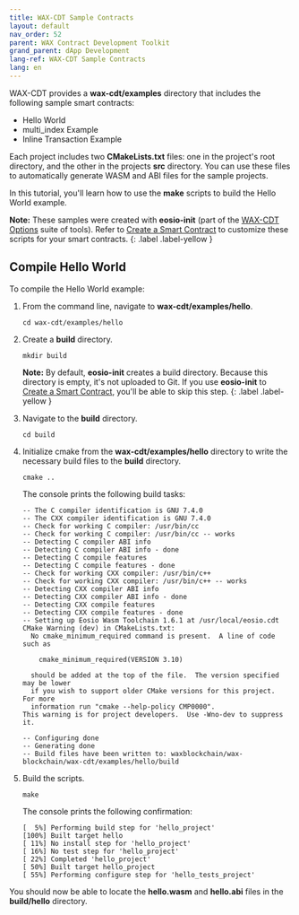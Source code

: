 ```yaml
---
title: WAX-CDT Sample Contracts
layout: default
nav_order: 52
parent: WAX Contract Development Toolkit
grand_parent: dApp Development
lang-ref: WAX-CDT Sample Contracts
lang: en
---
```


WAX-CDT provides a **wax-cdt/examples** directory that includes the following sample smart contracts:

- Hello World
- multi_index Example
- Inline Transaction Example

Each project includes two **CMakeLists.txt** files: one in the project's root directory, and the other in the projects **src** directory. You can use these files to automatically generate WASM and ABI files for the sample projects.

In this tutorial, you'll learn how to use the **make** scripts to build the Hello World example.

<strong>Note:</strong> These samples were created with **eosio-init** (part of the [WAX-CDT Options](/en/tools/cdt_options) suite of tools). Refer to [Create a Smart Contract](/en/dapp-development/wax-cdt/cdt_use.html#compile-hello-world) to customize these scripts for your smart contracts.
{: .label .label-yellow }

## Compile Hello World

To compile the Hello World example:

1. From the command line, navigate to **wax-cdt/examples/hello**.

    ```shell
    cd wax-cdt/examples/hello
    ```

2. Create a **build** directory.

    ```shell
    mkdir build
    ```

    <strong>Note:</strong> By default, <strong>eosio-init</strong> creates a build directory. Because this directory is empty, it's not uploaded to Git. If you use <strong>eosio-init</strong> to [Create a Smart Contract](/en/dapp-development/wax-cdt/cdt_use.html#compile-hello-world), you'll be able to skip this step. 
    {: .label .label-yellow }

3. Navigate to the **build** directory.

    ```shell
    cd build
    ```

4. Initialize cmake from the **wax-cdt/examples/hello** directory to write the necessary build files to the **build** directory.

    ```shell
    cmake ..
    ```

    The console prints the following build tasks:

    ```shell
    -- The C compiler identification is GNU 7.4.0
    -- The CXX compiler identification is GNU 7.4.0
    -- Check for working C compiler: /usr/bin/cc
    -- Check for working C compiler: /usr/bin/cc -- works
    -- Detecting C compiler ABI info
    -- Detecting C compiler ABI info - done
    -- Detecting C compile features
    -- Detecting C compile features - done
    -- Check for working CXX compiler: /usr/bin/c++
    -- Check for working CXX compiler: /usr/bin/c++ -- works
    -- Detecting CXX compiler ABI info
    -- Detecting CXX compiler ABI info - done
    -- Detecting CXX compile features
    -- Detecting CXX compile features - done
    -- Setting up Eosio Wasm Toolchain 1.6.1 at /usr/local/eosio.cdt
    CMake Warning (dev) in CMakeLists.txt:
      No cmake_minimum_required command is present.  A line of code such as

        cmake_minimum_required(VERSION 3.10)

      should be added at the top of the file.  The version specified may be lower
      if you wish to support older CMake versions for this project.  For more
      information run "cmake --help-policy CMP0000".
    This warning is for project developers.  Use -Wno-dev to suppress it.

    -- Configuring done
    -- Generating done
    -- Build files have been written to: waxblockchain/wax-blockchain/wax-cdt/examples/hello/build
    ```

4. Build the scripts.

    ```shell
    make
    ```

    The console prints the following confirmation:

    ```shell
    [  5%] Performing build step for 'hello_project'
    [100%] Built target hello
    [ 11%] No install step for 'hello_project'
    [ 16%] No test step for 'hello_project'
    [ 22%] Completed 'hello_project'
    [ 50%] Built target hello_project
    [ 55%] Performing configure step for 'hello_tests_project'
    ```

You should now be able to locate the **hello.wasm** and **hello.abi** files in the **build/hello** directory. 

<!--## Modify the Scripts and Build Your Project

If you didn't use eosio-init to create a smart contracts template (recommended), you can still use the CMake scripts to build your smart contract by making just a few modifications.

In the example below, we'll use the following directory structure:

- A **mycontracts** root directory
- A **mycontracts/wax** folder that contains the following:

    - wax.cpp
    - wax.contracts.md (optional Ricardian contract)
    - wax.clauses.md (optional Ricardian clause)

To customize the build scripts:

1. Copy **wax-cdt/examples/hello/CMakeLists.txt** into **mycontracts** (your parent smart contract directory). 

2. From **mycontracts**, open **CmakeLists.txt** and modify the `ExternalProject_Add` method. 

**mycontracts/CMakeLists.txt:**

```
include(ExternalProject)
# if no cdt root is given use default path
if(EOSIO_CDT_ROOT STREQUAL "" OR NOT EOSIO_CDT_ROOT)
   find_package(eosio.cdt)
endif()

ExternalProject_Add(
   wax_project
   SOURCE_DIR ${CMAKE_SOURCE_DIR}/wax
   BINARY_DIR ${CMAKE_BINARY_DIR}/wax
   CMAKE_ARGS -DCMAKE_TOOLCHAIN_FILE=${EOSIO_CDT_ROOT}/lib/cmake/eosio.cdt/EosioWasmToolchain.cmake
   UPDATE_COMMAND ""
   PATCH_COMMAND ""
   TEST_COMMAND ""
   INSTALL_COMMAND ""
   BUILD_ALWAYS 1
)
```

Save the file.

3. Copy **wax-cdt/examples/hello/src/CMakeLists.txt** into **mycontracts/wax**. 

**mycontracts/wax/CMakeLists.txt:**

```
project(wax)

set(EOSIO_WASM_OLD_BEHAVIOR "Off")
find_package(eosio.cdt)

add_contract( wax wax wax.cpp )
target_include_directories( wax PUBLIC ${CMAKE_SOURCE_DIR} )
target_ricardian_directory( wax ${CMAKE_SOURCE_DIR} )
```

Save the file.

4. From the command line, navigate to **wax-cdt/mycontracts**.

```
cd wax-cdt/mycontracts
```

5. Create a **build** directory.

```
mkdir build
```

6. Navigate to the **build** directory.

```
cd build
```

7. Run `cmake` to write the necessary build files to the **build** directory.

```
cmake ..
```

8. Build the scripts. You might receive several warnings during this process.

```
make
```

You should now be able to locate the **wax.wasm** and **wax.abi** files in the **build/wax** directory. -->





